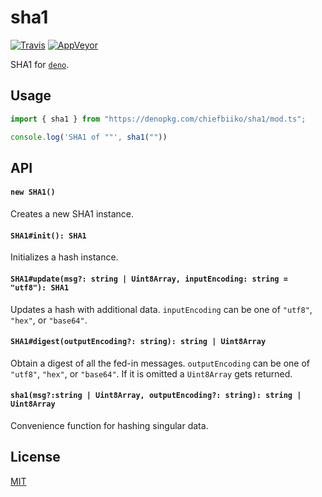 # sha1

[![Travis](http://img.shields.io/travis/chiefbiiko/sha1.svg?style=flat)](http://travis-ci.org/chiefbiiko/sha1) [![AppVeyor](https://ci.appveyor.com/api/projects/status/github/chiefbiiko/sha1?branch=master&svg=true)](https://ci.appveyor.com/project/chiefbiiko/sha1)

SHA1 for [`deno`](https://deno.land).

## Usage

``` ts
import { sha1 } from "https://denopkg.com/chiefbiiko/sha1/mod.ts";

console.log('SHA1 of ""', sha1(""))
```

## API

#### `new SHA1()`

Creates a new SHA1 instance.

#### `SHA1#init(): SHA1`

Initializes a hash instance.

#### `SHA1#update(msg?: string | Uint8Array, inputEncoding: string = "utf8"): SHA1`

Updates a hash with additional data. `inputEncoding` can be one of `"utf8"`, `"hex"`, or `"base64"`.

#### `SHA1#digest(outputEncoding?: string): string | Uint8Array`

Obtain a digest of all the fed-in messages. `outputEncoding` can be one of `"utf8"`, `"hex"`, or `"base64"`. If it is omitted a `Uint8Array` gets returned.

#### `sha1(msg?:string | Uint8Array, outputEncoding?: string): string | Uint8Array`

Convenience function for hashing singular data.

## License

[MIT](./LICENSE)
